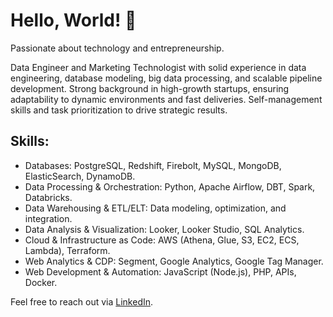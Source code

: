 # Hello, World! 👋

Passionate about technology and entrepreneurship.

Data Engineer and Marketing Technologist with solid experience in data engineering,
database modeling, big data processing, and scalable pipeline development. Strong
background in high-growth startups, ensuring adaptability to dynamic environments
and fast deliveries. Self-management skills and task prioritization to drive strategic
results.


## Skills:

- Databases: PostgreSQL, Redshift, Firebolt, MySQL, MongoDB,
ElasticSearch, DynamoDB.
- Data Processing & Orchestration: Python, Apache Airflow, DBT, Spark,
Databricks.
- Data Warehousing & ETL/ELT: Data modeling, optimization, and integration.
- Data Analysis & Visualization: Looker, Looker Studio, SQL Analytics.
- Cloud & Infrastructure as Code: AWS (Athena, Glue, S3, EC2, ECS,
Lambda), Terraform.
- Web Analytics & CDP: Segment, Google Analytics, Google Tag Manager.
- Web Development & Automation: JavaScript (Node.js), PHP, APIs, Docker.

Feel free to reach out via [LinkedIn](https://www.linkedin.com/in/marcelscoelho).
